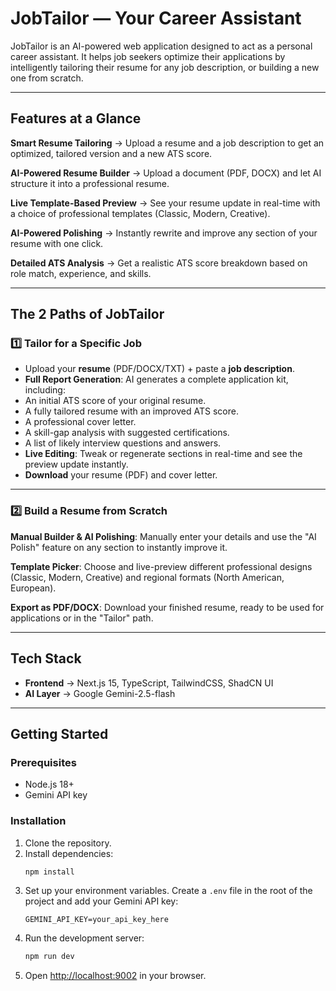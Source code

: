 # JobTailor — Your Career Assistant

JobTailor is an AI-powered web application designed to act as a personal career assistant. It helps job seekers optimize their applications by intelligently tailoring their resume for any job description, or building a new one from scratch.

---

##  Features at a Glance
**Smart Resume Tailoring** → Upload a resume and a job description to get an optimized, tailored version and a new ATS score.

**AI-Powered Resume Builder** → Upload a document (PDF, DOCX)  and let AI structure it into a professional resume.

**Live Template-Based Preview** → See your resume update in real-time with a choice of professional templates (Classic, Modern, Creative).

**AI-Powered Polishing** → Instantly rewrite and improve any section of your resume with one click.

**Detailed ATS Analysis** → Get a realistic ATS score breakdown based on role match, experience, and skills.

---

##  The 2 Paths of JobTailor

### 1️⃣ Tailor for a Specific Job

- Upload your **resume** (PDF/DOCX/TXT) + paste a **job description**.
-  **Full Report Generation**: AI generates a complete application kit, including:
  - An initial ATS score of your original resume.
  - A fully tailored resume with an improved ATS score.
  - A professional cover letter.
  - A skill-gap analysis with suggested certifications.
  - A list of likely interview questions and answers.
- **Live Editing**: Tweak or regenerate sections in real-time and see the preview update instantly.
-  **Download** your resume (PDF) and cover letter.

---

### 2️⃣ Build a Resume from Scratch


 **Manual Builder & AI Polishing**: Manually enter your details and use the "AI Polish" feature on any section to instantly improve it.
 
**Template Picker**: Choose and live-preview different professional designs (Classic, Modern, Creative) and regional formats (North American, European).

**Export as PDF/DOCX**: Download your finished resume, ready to be used for applications or in the "Tailor" path.

---

##  Tech Stack
- **Frontend** → Next.js 15, TypeScript, TailwindCSS, ShadCN UI
- **AI Layer** → Google Gemini-2.5-flash

---

##  Getting Started

### Prerequisites
- Node.js 18+
- Gemini API key

### Installation
1.  Clone the repository.
2.  Install dependencies:
    ```bash
    npm install
    ```
3.  Set up your environment variables. Create a `.env` file in the root of the project and add your Gemini API key:
    ```
    GEMINI_API_KEY=your_api_key_here
    ```
4.  Run the development server:
    ```bash
    npm run dev
    ```
5.  Open [http://localhost:9002](http://localhost:9002) in your browser.

